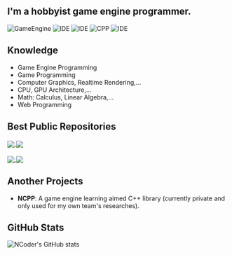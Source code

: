 ## I'm a hobbyist game engine programmer.
  
![GameEngine](https://badgen.net/badge/GameEngine/UnrealEngine|Unity|Godot|ING/cyan)
![IDE](https://badgen.net/badge/IDE/VS2022|Xcode/green)
![IDE](https://badgen.net/badge/TextEditor/VSCode/green)
![CPP](https://badgen.net/badge/CPP/17%2C%2020/yellow)
![IDE](https://badgen.net/badge/OS/Windows|MacOS|Ubuntu/red)

## Knowledge ##
+ Game Engine Programming
+ Game Programming
+ Computer Graphics, Realtime Rendering,...
+ CPU, GPU Architecture,...
+ Math: Calculus, Linear Algebra,...
+ Web Programming

## Best Public Repositories ##
<a href="https://github.com/INGTechnologies/ING">
  <img align="center" src="https://github-readme-stats.vercel.app/api/pin/?username=INGTechnologies&repo=ING&title_color=61dafb&icon_color=61dafb&text_color=ffffff&bg_color=20232a&border_color=0c1a25&show_icons=true" />
</a>
<a href="https://github.com/N1ghtTeam/NFramework">
  <img align="center" src="https://github-readme-stats.vercel.app/api/pin/?username=N1ghtTeam&repo=NFramework&title_color=61dafb&icon_color=61dafb&text_color=ffffff&bg_color=20232a&border_color=0c1a25&show_icons=true" />
</a>

<br/>
<br/>

<a href="https://github.com/n-c0d3r/n0d3s">
  <img align="center" src="https://github-readme-stats.vercel.app/api/pin/?username=n-c0d3r&repo=n0d3s&title_color=61dafb&icon_color=61dafb&text_color=ffffff&bg_color=20232a&border_color=0c1a25&show_icons=true" />
</a>
<a href="https://github.com/n-c0d3r/nide">
  <img align="center" src="https://github-readme-stats.vercel.app/api/pin/?username=n-c0d3r&repo=nide&title_color=61dafb&icon_color=61dafb&text_color=ffffff&bg_color=20232a&border_color=0c1a25&show_icons=true" />
</a> 

## Another Projects ##
- **NCPP**: A game engine learning aimed C++ library (currently private and only used for my own team's researches).

## GitHub Stats ##
![NCoder's GitHub stats](https://github-readme-stats.vercel.app/api?username=n-c0d3r&show_icons=true&title_color=61dafb&icon_color=61dafb&text_color=ffffff&bg_color=20232a&border_color=0c1a25&show_icons=true")
